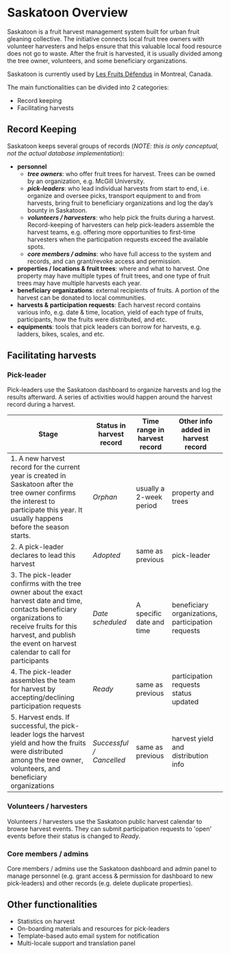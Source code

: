 # Saskatoon Overview

Saskatoon is a fruit harvest management system built for urban fruit gleaning collective. The initiative connects local fruit tree owners with volunteer harvesters and helps ensure that this valuable local food resource does not go to waste. After the fruit is harvested, it is usually divided among the tree owner, volunteers, and some beneficiary organizations.

Saskatoon is currently used by [Les Fruits Défendus](https://santropolroulant.org/en/what-is-the-roulant/collectives/fruits-defendus/) in Montreal, Canada.

The main functionalities can be divided into 2 categories:
- Record keeping
- Facilitating harvests

## Record Keeping

Saskatoon keeps several groups of records (*NOTE: this is only conceptual, not the actual database implementation*):

- **personnel**
    - *__tree owners__*: who offer fruit trees for harvest. Trees can be owned by an organization, e.g. McGill University.
    - *__pick-leaders__*: who lead individual harvests from start to end, i.e. organize and oversee picks, transport equipment to and from harvests, bring fruit to beneficiary organizations and log the day’s bounty in Saskatoon.
    - *__volunteers / harvesters__*: who help pick the fruits during a harvest. Record-keeping of harvesters can help pick-leaders assemble the harvest teams, e.g. offering more opportunities to first-time harvesters when the participation requests exceed the available spots.
    - *__core members / admins__*: who have full access to the system and records, and can grant/revoke access and permission.
- **properties / locations & fruit trees**: where and what to harvest. One property may have multiple types of fruit trees, and one type of fruit trees may have multiple harvests each year.
- **beneficiary organizations**: external recipients of fruits. A portion of the harvest can be donated to local communities.
- **harvests & participation requests**: Each harvest record contains various info, e.g. date & time, location, yield of each type of fruits, participants, how the fruits were distributed, and etc.
- **equipments**: tools that pick leaders can borrow for harvests, e.g. ladders, bikes, scales, and etc.

## Facilitating harvests

### Pick-leader

Pick-leaders use the Saskatoon dashboard to organize harvests and log the results afterward. A series of activities would happen around the harvest record during a harvest.

| Stage | Status in harvest record | Time range in harvest record | Other info added in harvest record |
| --- | --- | --- | --- |
|1. A new harvest record for the current year is created in Saskatoon after the tree owner confirms the interest to participate this year. It usually happens before the season starts. | _Orphan_ | usually a 2-week period | property and trees |
|2. A pick-leader declares to lead this harvest | _Adopted_ | same as previous | pick-leader |
|3. The pick-leader confirms with the tree owner about the exact harvest date and time, contacts beneficiary organizations to receive fruits for this harvest, and publish the event on harvest calendar to call for participants | _Date scheduled_ | A specific date and time | beneficiary organizations, participation requests |
| 4. The pick-leader assembles the team for harvest by accepting/declining participation requests | _Ready_ | same as previous | participation requests status updated |
| 5. Harvest ends. If successful, the pick-leader logs the harvest yield and how the fruits were distributed among the tree owner, volunteers, and beneficiary organizations | _Successful / Cancelled_ | same as previous | harvest yield and distribution info |

### Volunteers / harvesters

Volunteers / harvesters use the Saskatoon public harvest calendar to browse harvest events. They can submit participation requests to 'open' events before their status is changed to _Ready_. 

### Core members / admins

Core members / admins use the Saskatoon dashboard and admin panel to manage personnel (e.g. grant access & permission for dashboard to new pick-leaders) and other records (e.g. delete duplicate properties).

## Other functionalities

- Statistics on harvest
- On-boarding materials and resources for pick-leaders
- Template-based auto email system for notification
- Multi-locale support and translation panel